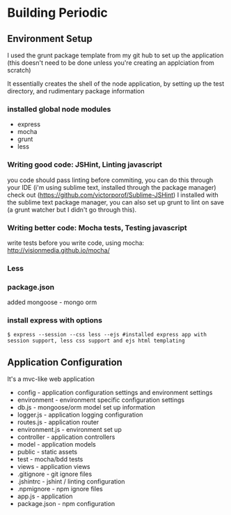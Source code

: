 # Building Periodic

## Environment Setup

I used the grunt package template from my git hub to set up the application (this doesn't need to be done unless you're creating an applciation from scratch)

It essentially creates the shell of the node application, by setting up the test directory, and rudimentary package information

### installed global node modules
* express
* mocha
* grunt
* less

### Writing good code: JSHint, Linting javascript
you code should pass linting before commiting, you can do this through your IDE (i'm using sublime text, installed through the package manager) check out (https://github.com/victorporof/Sublime-JSHint) I installed with the sublime text package manager, you can also set up grunt to lint on save (a grunt watcher but I didn't go through this).

### Writing better code: Mocha tests, Testing javascript
write tests before you write code, using mocha: http://visionmedia.github.io/mocha/

### Less

### package.json
added mongoose - mongo orm

### install express with options
    $ express --session --css less --ejs #installed express app with session support, less css support and ejs html templating 

## Application Configuration
It's a mvc-like web application
* config - application configuration settings and environment settings
 * environment - environment specific configuration settings 
 * db.js - mongoose/orm model set up information
 * logger.js - application logging configuration
 * routes.js - application router
 * environment.js - environment set up
* controller - application controllers
* model - application models
* public - static assets
* test - mocha/bdd tests
* views - application views
* .gitignore - git ignore files
* .jshintrc - jshint / linting configuration
* .npmignore - npm ignore files
* app.js - application
* package.json - npm configuration